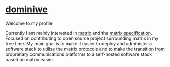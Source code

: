 # [dominiwe](https://github.com/dominiwe)

Welcome to my profile!

Currently I am mainly interested in [matrix](https://matrix.org/) and the [matrix specification](https://spec.matrix.org/latest/). Focused on contributing to open source project surrounding matrix in my free time. My main goal is to make it easier to deploy and administer a software stack to utilise the matrix protocols and to make the transition from proprietary communications platforms to a self-hosted software stack based on matrix easier.

